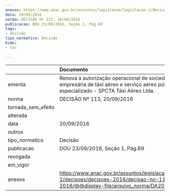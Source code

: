 ```yaml
---
anexos: https://www.anac.gov.br/assuntos/legislacao/legislacao-1/decisoes/decisoes-2016/decisao-no-113-20-09-2016/@@display-file/arquivo_norma/DA2016-113.pdf
data: 20/09/2016
norma: DECISÃO Nº 113, 20/09/2016
publicacao: DOU 23/09/2016, Seção 1, Pág.69
tags:
- decisão
tipo_normatico: Decisão
hide: 
- toc 
 
---
```


|                    | Documento                                                                                                                                             |
|:-------------------|:------------------------------------------------------------------------------------------------------------------------------------------------------|
| ementa             | Renova a autorização operacional de sociedade empresária de táxi aéreo e serviço aéreo público especializado - SPCTA Táxi Aéreo Ltda.                 |
| norma              | DECISÃO Nº 113, 20/09/2016                                                                                                                            |
| tornada_sem_efeito |                                                                                                                                                       |
| alterada           |                                                                                                                                                       |
| data               | 20/09/2016                                                                                                                                            |
| outros             |                                                                                                                                                       |
| tipo_normatico     | Decisão                                                                                                                                               |
| publicacao         | DOU 23/09/2016, Seção 1, Pág.69                                                                                                                       |
| revogada           |                                                                                                                                                       |
| em_vigor           |                                                                                                                                                       |
| anexos             | https://www.anac.gov.br/assuntos/legislacao/legislacao-1/decisoes/decisoes-2016/decisao-no-113-20-09-2016/@@display-file/arquivo_norma/DA2016-113.pdf |